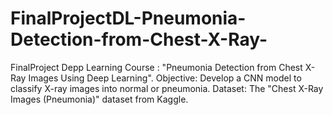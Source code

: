 # FinalProjectDL-Pneumonia-Detection-from-Chest-X-Ray-
FinalProject Depp Learning Course : "Pneumonia Detection from Chest X-Ray Images Using Deep Learning". Objective: Develop a CNN model to classify X-ray images into normal or pneumonia. Dataset: The "Chest X-Ray Images (Pneumonia)" dataset from Kaggle.

